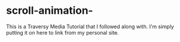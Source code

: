 # scroll-animation-
 This is a Traversy Media Tutorial that I followed along with. I'm simply putting it on here to link from my personal site.
 
